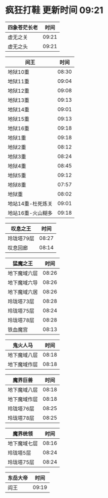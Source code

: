 # 疯狂打鞋 更新时间 09:21

| 四象苍茫长老   | 时间    |
|--------|-------|
| 虚无之关 | 09:21 |
| 虚无之头 | 09:21 |

| 间王   | 时间    |
|--------|-------|
| 地狱10重 | 08:30 |
| 地狱11重 | 09:04 |
| 地狱12重 | 09:08 |
| 地狱13重 | 09:13 |
| 地狱14重 | 09:01 |
| 地狱15重 | 09:13 |
| 地狱16重 | 09:18 |
| 地狱1重 | 09:18 |
| 地狱2重 | 08:12 |
| 地狱3重 | 08:24 |
| 地狱4重 | 08:45 |
| 地狱5重 | 09:12 |
| 地狱8重 | 07:57 |
| 地狱重 | 08:02 |
| 地站14重-杜死炼关 | 09:01 |
| 地站16重-火山糊多 | 09:18 |

| 叹息之王   | 时间    |
|--------|-------|
| 玲珑塔79层 | 08:27 |
| 叹息回廊 | 08:14 |

| 猛魔之王   | 时间    |
|--------|-------|
| 地下魔域六层 | 08:26 |
| 地下魔域六导 | 08:26 |
| 地下魔域六居 | 08:26 |
| 玲珑塔73层 | 08:28 |
| 玲珑塔75层 | 08:24 |
| 玲珑塔78层 | 08:28 |
| 铁血魔宫 | 08:13 |

| 鬼火人马   | 时间    |
|--------|-------|
| 地下魔域八层 | 08:18 |
| 地下魔域作层 | 08:18 |

| 魔界巨兽   | 时间    |
|--------|-------|
| 地下魔域八层 | 08:18 |
| 地下魔域作层 | 08:18 |
| 玲珑塔76层 | 08:25 |
| 玲珑塔78层 | 08:25 |

| 魔界统领   | 时间    |
|--------|-------|
| 地下魔域七层 | 08:16 |
| 玲珑塔5层 | 08:24 |
| 玲珑塔75层 | 08:24 |

| 东岳大帝   | 时间    |
|--------|-------|
| 阎王 | 09:19 |